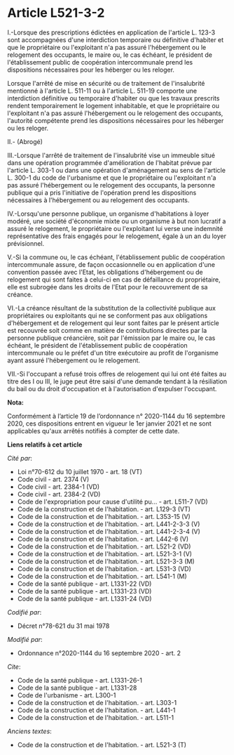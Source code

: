 # Article L521-3-2

I.-Lorsque des prescriptions édictées en application de l'article L. 123-3 sont accompagnées d'une interdiction temporaire ou
définitive d'habiter et que le propriétaire ou l'exploitant n'a pas assuré l'hébergement ou le relogement des occupants, le
maire ou, le cas échéant, le président de l'établissement public de coopération intercommunale prend les dispositions
nécessaires pour les héberger ou les reloger.

Lorsque l'arrêté de mise en sécurité ou de traitement de l'insalubrité mentionné à l'article L. 511-11 ou à l'article L.
511-19 comporte une interdiction définitive ou temporaire d'habiter ou que les travaux prescrits rendent temporairement le
logement inhabitable, et que le propriétaire ou l'exploitant n'a pas assuré l'hébergement ou le relogement des occupants,
l'autorité compétente prend les dispositions nécessaires pour les héberger ou les reloger.

II.- (Abrogé)

III.-Lorsque l'arrêté de traitement de l'insalubrité vise un immeuble situé dans une opération programmée d'amélioration de
l'habitat prévue par l'article L. 303-1 ou dans une opération d'aménagement au sens de l'article L. 300-1 du code de
l'urbanisme et que le propriétaire ou l'exploitant n'a pas assuré l'hébergement ou le relogement des occupants, la personne
publique qui a pris l'initiative de l'opération prend les dispositions nécessaires à l'hébergement ou au relogement des
occupants.

IV.-Lorsqu'une personne publique, un organisme d'habitations à loyer modéré, une société d'économie mixte ou un organisme à
but non lucratif a assuré le relogement, le propriétaire ou l'exploitant lui verse une indemnité représentative des frais
engagés pour le relogement, égale à un an du loyer prévisionnel.

V.-Si la commune ou, le cas échéant, l'établissement public de coopération intercommunale assure, de façon occasionnelle ou
en application d'une convention passée avec l'Etat, les obligations d'hébergement ou de relogement qui sont faites à celui-ci
en cas de défaillance du propriétaire, elle est subrogée dans les droits de l'Etat pour le recouvrement de sa créance.

VI.-La créance résultant de la substitution de la collectivité publique aux propriétaires ou exploitants qui ne se conforment
pas aux obligations d'hébergement et de relogement qui leur sont faites par le présent article est recouvrée soit comme en
matière de contributions directes par la personne publique créancière, soit par l'émission par le maire ou, le cas échéant,
le président de l'établissement public de coopération intercommunale ou le préfet d'un titre exécutoire au profit de
l'organisme ayant assuré l'hébergement ou le relogement.

VII.-Si l'occupant a refusé trois offres de relogement qui lui ont été faites au titre des I ou III, le juge peut être saisi
d'une demande tendant à la résiliation du bail ou du droit d'occupation et à l'autorisation d'expulser l'occupant.

**Nota:**

Conformément à l’article 19 de l’ordonnance n° 2020-1144 du 16 septembre 2020, ces dispositions entrent en vigueur le 1er
janvier 2021 et ne sont applicables qu'aux arrêtés notifiés à compter de cette date.

**Liens relatifs à cet article**

_Cité par_:

  - Loi n°70-612 du 10 juillet 1970 - art. 18 (VT)
  - Code civil - art. 2374 (V)
  - Code civil - art. 2384-1 (VD)
  - Code civil - art. 2384-2 (VD)
  - Code de l'expropriation pour cause d'utilité pu... - art. L511-7 (VD)
  - Code de la construction et de l'habitation. - art. L129-3 (VT)
  - Code de la construction et de l'habitation. - art. L353-15 (V)
  - Code de la construction et de l'habitation. - art. L441-2-3-3 (V)
  - Code de la construction et de l'habitation. - art. L441-2-3-4 (V)
  - Code de la construction et de l'habitation. - art. L442-6 (V)
  - Code de la construction et de l'habitation. - art. L521-2 (VD)
  - Code de la construction et de l'habitation. - art. L521-3-1 (V)
  - Code de la construction et de l'habitation. - art. L521-3-3 (M)
  - Code de la construction et de l'habitation. - art. L531-3 (VD)
  - Code de la construction et de l'habitation. - art. L541-1 (M)
  - Code de la santé publique - art. L1331-22 (VD)
  - Code de la santé publique - art. L1331-23 (VD)
  - Code de la santé publique - art. L1331-24 (VD)

_Codifié par_:

  - Décret n°78-621 du 31 mai 1978

_Modifié par_:

  - Ordonnance n°2020-1144 du 16 septembre 2020 - art. 2

_Cite_:

  - Code de la santé publique - art. L1331-26-1
  - Code de la santé publique - art. L1331-28
  - Code de l'urbanisme - art. L300-1
  - Code de la construction et de l'habitation. - art. L303-1
  - Code de la construction et de l'habitation. - art. L441-1
  - Code de la construction et de l'habitation. - art. L511-1

_Anciens textes_:

  - Code de la construction et de l'habitation. - art. L521-3 (T)
